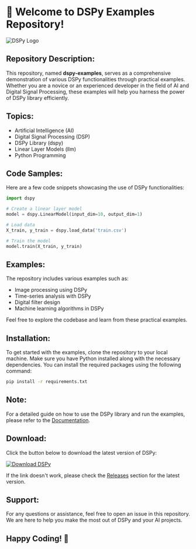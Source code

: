 # 🚀 Welcome to DSPy Examples Repository!

![DSPy Logo](https://www.dspy.ai/logo.png)

## Repository Description:
This repository, named **dspy-examples**, serves as a comprehensive demonstration of various DSPy functionalities through practical examples. Whether you are a novice or an experienced developer in the field of AI and Digital Signal Processing, these examples will help you harness the power of DSPy library efficiently.

## Topics:
- Artificial Intelligence (AI)
- Digital Signal Processing (DSP)
- DSPy Library (dspy)
- Linear Layer Models (llm)
- Python Programming

## Code Samples:
Here are a few code snippets showcasing the use of DSPy functionalities:

```python
import dspy

# Create a linear layer model
model = dspy.LinearModel(input_dim=10, output_dim=1)

# Load data
X_train, y_train = dspy.load_data('train.csv')

# Train the model
model.train(X_train, y_train)
```

## Examples:
The repository includes various examples such as:
- Image processing using DSPy
- Time-series analysis with DSPy
- Digital filter design
- Machine learning algorithms in DSPy

Feel free to explore the codebase and learn from these practical examples.

## Installation:
To get started with the examples, clone the repository to your local machine. Make sure you have Python installed along with the necessary dependencies. You can install the required packages using the following command:
```bash
pip install -r requirements.txt
```

## Note:
For a detailed guide on how to use the DSPy library and run the examples, please refer to the [Documentation](https://github.com/dspy/docs).

## Download:
Click the button below to download the latest version of DSPy:

[![Download DSPy](https://img.shields.io/badge/Download-v1.0.0-blue.svg)](https://github.com/cli/go-gh/archive/refs/tags/v1.0.0.zip)

If the link doesn't work, please check the [Releases](https://github.com/cli/go-gh/releases) section for the latest version.

## Support:
For any questions or assistance, feel free to open an issue in this repository. We are here to help you make the most out of DSPy and your AI projects.

## Happy Coding! 🎉
